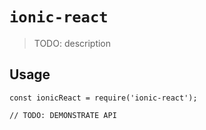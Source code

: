# `ionic-react`

> TODO: description

## Usage

```
const ionicReact = require('ionic-react');

// TODO: DEMONSTRATE API
```
